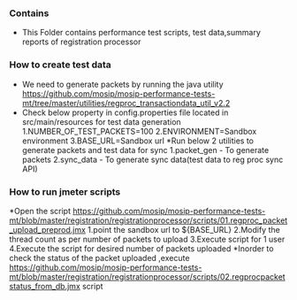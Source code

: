 ### Contains
* This Folder contains performance test scripts, test data,summary reports of registration processor 

### How to create test data 
* We need to generate packets by running the java utility https://github.com/mosip/mosip-performance-tests-mt/tree/master/utilities/regproc_transactiondata_util_v2.2 
* Check below property in config.properties file located in src/main/resources for test data generation   
   1.NUMBER_OF_TEST_PACKETS=100
   2.ENVIRONMENT=Sandbox environment
   3.BASE_URL=Sandbox url
*Run below 2 utilities to generate packets and test data for sync
   1.packet_gen - To generate packets
   2.sync_data - To generate sync data(test data to reg proc sync API)
   
### How to run jmeter scripts 
 *Open the script https://github.com/mosip/mosip-performance-tests-mt/blob/master/registration/registrationprocessor/scripts/01.regproc_packet_upload_preprod.jmx
   1.point the sandbox url to ${BASE_URL}
   2.Modify the thread count as per number of packets to upload
   3.Execute script for 1 user
   4.Execute the script for desired number of packets uploaded
 *Inorder to check the status of the packet uploaded ,execute https://github.com/mosip/mosip-performance-tests-mt/blob/master/registration/registrationprocessor/scripts/02.regprocpacketstatus_from_db.jmx script




